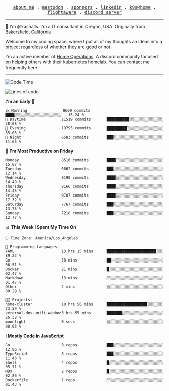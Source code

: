 <p align="center">
  <samp>
    <a href="https://jordanjones.org/">about me</a> .
    <a rel="me" href="https://mastodon.social/@kashall">mastodon</a> .
    <a href="https://github.com/sponsors/kashalls">sponsors</a> .
    <a href="https://linkedin.com/in/jordpjones">linkedin</a> .
    <a href="https://github.com/kashalls/home-cluster">k8s@home</a> .
    <a href="https://flightaware.com/adsb/stats/user/kashalls">flightaware</a> .
    <a href="https://discord.gg/V2WrCfqba9">discord server</a>
  </samp>
</p>

----------------------------------------------------------------

:wave: I'm @kashalls. I'm a IT consultant in Oregon, USA. Originally from [Bakersfield, California](https://maps.app.goo.gl/QQMtywTWghpXB6Tu6)

Welcome to my coding space, where I put all of my thoughts an ideas into a project regardless of whether they are good or not.

I'm an active member of [Home Operations](https://discord.gg/home-operations). A discord community focused on helping others with their kubernetes homelab. You can contact me frequently here.

----------------------------------------------------------------
<!--START_SECTION:waka-->
![Code Time](http://img.shields.io/badge/Code%20Time-2%2C360%20hrs%2041%20mins-blue)

![Lines of code](https://img.shields.io/badge/From%20Hello%20World%20I%27ve%20Written-10.6%20million%20lines%20of%20code-blue)

**I'm an Early 🐤** 

```text
🌞 Morning                8609 commits        ████░░░░░░░░░░░░░░░░░░░░░   15.24 % 
🌆 Daytime                21519 commits       ██████████░░░░░░░░░░░░░░░   38.08 % 
🌃 Evening                19795 commits       █████████░░░░░░░░░░░░░░░░   35.03 % 
🌙 Night                  6583 commits        ███░░░░░░░░░░░░░░░░░░░░░░   11.65 % 
```
📅 **I'm Most Productive on Friday** 

```text
Monday                   8516 commits        ████░░░░░░░░░░░░░░░░░░░░░   15.07 % 
Tuesday                  6862 commits        ███░░░░░░░░░░░░░░░░░░░░░░   12.14 % 
Wednesday                8190 commits        ████░░░░░░░░░░░░░░░░░░░░░   14.49 % 
Thursday                 8166 commits        ████░░░░░░░░░░░░░░░░░░░░░   14.45 % 
Friday                   9787 commits        ████░░░░░░░░░░░░░░░░░░░░░   17.32 % 
Saturday                 7767 commits        ███░░░░░░░░░░░░░░░░░░░░░░   13.75 % 
Sunday                   7218 commits        ███░░░░░░░░░░░░░░░░░░░░░░   12.77 % 
```


📊 **This Week I Spent My Time On** 

```text
🕑︎ Time Zone: America/Los_Angeles

💬 Programming Languages: 
YAML                     13 hrs 15 mins      ██████████████████████░░░   89.23 % 
Go                       58 mins             ██░░░░░░░░░░░░░░░░░░░░░░░   06.51 % 
Docker                   21 mins             █░░░░░░░░░░░░░░░░░░░░░░░░   02.47 % 
Markdown                 13 mins             ░░░░░░░░░░░░░░░░░░░░░░░░░   01.47 % 
Other                    2 mins              ░░░░░░░░░░░░░░░░░░░░░░░░░   00.29 % 

🐱‍💻 Projects: 
home-cluster             10 hrs 56 mins      ██████████████████░░░░░░░   73.59 % 
external-dns-unifi-webhoo3 hrs 55 mins       ███████░░░░░░░░░░░░░░░░░░   26.38 % 
moonlight                0 secs              ░░░░░░░░░░░░░░░░░░░░░░░░░   00.03 % 
```

**I Mostly Code in JavaScript** 

```text
Go                       9 repos             ███░░░░░░░░░░░░░░░░░░░░░░   12.86 % 
TypeScript               8 repos             ███░░░░░░░░░░░░░░░░░░░░░░   11.43 % 
Shell                    4 repos             █░░░░░░░░░░░░░░░░░░░░░░░░   05.71 % 
MDX                      2 repos             █░░░░░░░░░░░░░░░░░░░░░░░░   02.86 % 
Dockerfile               1 repo              ░░░░░░░░░░░░░░░░░░░░░░░░░   01.43 % 
```




<!--END_SECTION:waka-->